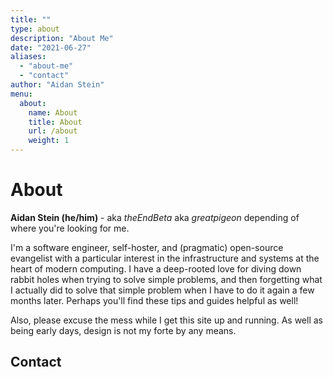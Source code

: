 ```yaml
---
title: ""
type: about
description: "About Me"
date: "2021-06-27"
aliases:
  - "about-me"
  - "contact"
author: "Aidan Stein"
menu:
  about:
    name: About
    title: About
    url: /about
    weight: 1
---
```


# About

**Aidan Stein (he/him)** - aka *theEndBeta* aka *greatpigeon* depending of where you're looking for me.

I'm a software engineer, self-hoster, and (pragmatic) open-source evangelist with a particular interest in the
infrastructure and systems at the heart of modern computing. I have a deep-rooted love for diving down rabbit holes when
trying to solve simple problems, and then forgetting what I actually did to solve that simple problem when I have to do
it again a few months later. Perhaps you'll find these tips and guides helpful as well!


Also, please excuse the mess while I get this site up and running. As well as being early days, design is not my forte
by any means.


## Contact
